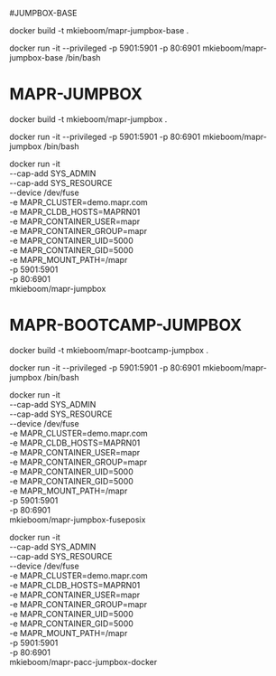 #JUMPBOX-BASE

docker build -t mkieboom/mapr-jumpbox-base .

docker run -it --privileged -p 5901:5901 -p 80:6901 mkieboom/mapr-jumpbox-base /bin/bash


# MAPR-JUMPBOX
docker build -t mkieboom/mapr-jumpbox .

docker run -it --privileged -p 5901:5901 -p 80:6901 mkieboom/mapr-jumpbox /bin/bash



docker run -it \
--cap-add SYS_ADMIN \
--cap-add SYS_RESOURCE \
--device /dev/fuse \
-e MAPR_CLUSTER=demo.mapr.com \
-e MAPR_CLDB_HOSTS=MAPRN01 \
-e MAPR_CONTAINER_USER=mapr \
-e MAPR_CONTAINER_GROUP=mapr \
-e MAPR_CONTAINER_UID=5000 \
-e MAPR_CONTAINER_GID=5000 \
-e MAPR_MOUNT_PATH=/mapr \
-p 5901:5901 \
-p 80:6901 \
mkieboom/mapr-jumpbox



# MAPR-BOOTCAMP-JUMPBOX
docker build -t mkieboom/mapr-bootcamp-jumpbox .

docker run -it --privileged -p 5901:5901 -p 80:6901 mkieboom/mapr-jumpbox /bin/bash



docker run -it \
--cap-add SYS_ADMIN \
--cap-add SYS_RESOURCE \
--device /dev/fuse \
-e MAPR_CLUSTER=demo.mapr.com \
-e MAPR_CLDB_HOSTS=MAPRN01 \
-e MAPR_CONTAINER_USER=mapr \
-e MAPR_CONTAINER_GROUP=mapr \
-e MAPR_CONTAINER_UID=5000 \
-e MAPR_CONTAINER_GID=5000 \
-e MAPR_MOUNT_PATH=/mapr \
-p 5901:5901 \
-p 80:6901 \
mkieboom/mapr-jumpbox-fuseposix



docker run -it \
--cap-add SYS_ADMIN \
--cap-add SYS_RESOURCE \
--device /dev/fuse \
-e MAPR_CLUSTER=demo.mapr.com \
-e MAPR_CLDB_HOSTS=MAPRN01 \
-e MAPR_CONTAINER_USER=mapr \
-e MAPR_CONTAINER_GROUP=mapr \
-e MAPR_CONTAINER_UID=5000 \
-e MAPR_CONTAINER_GID=5000 \
-e MAPR_MOUNT_PATH=/mapr \
-p 5901:5901 \
-p 80:6901 \
mkieboom/mapr-pacc-jumpbox-docker

